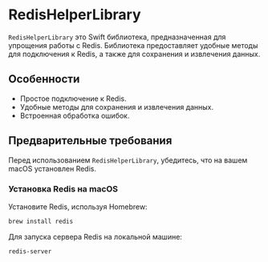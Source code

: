 # RedisHelperLibrary

`RedisHelperLibrary` это Swift библиотека, предназначенная для упрощения работы с Redis. Библиотека предоставляет удобные методы для подключения к Redis, а также для сохранения и извлечения данных.

## Особенности
- Простое подключение к Redis.
- Удобные методы для сохранения и извлечения данных.
- Встроенная обработка ошибок.

## Предварительные требования
Перед использованием `RedisHelperLibrary`, убедитесь, что на вашем macOS установлен Redis.

### Установка Redis на macOS
Установите Redis, используя Homebrew:
```bash
brew install redis
```
Для запуска сервера Redis на локальной машине:
```bash
redis-server
```

